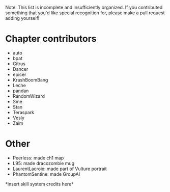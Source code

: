 Note: This list is incomplete and insufficiently organized. If you contributed
something that you'd like special recognition for, please make a pull request
adding yourself!

# Chapter contributors

- auto
- bpat
- Citrus
- Dancer
- epicer
- KrashBoomBang
- Leche
- pandan
- RandomWizard
- Sme
- Stan
- Teraspark
- Vesly
- Zaim

# Other

- Peerless: made ch1 map
- L95: made dracozombie mug
- LaurentLacroix: made part of Vulture portrait
- PhantomSentine: made GroupAI

\*insert skill system credits here*
